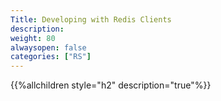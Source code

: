 ```yaml
---
Title: Developing with Redis Clients
description:
weight: 80
alwaysopen: false
categories: ["RS"]
---
```


{{%allchildren style="h2" description="true"%}}
